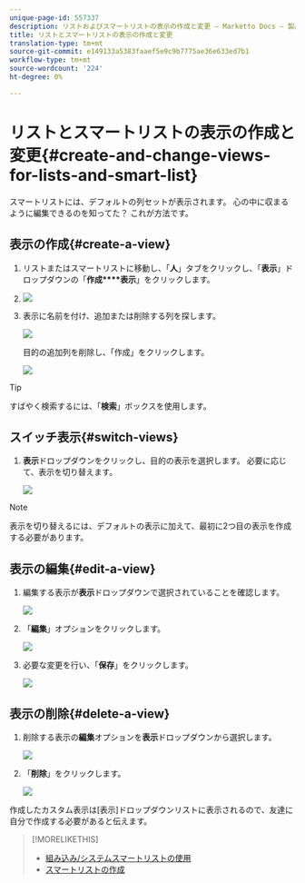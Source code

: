```yaml
---
unique-page-id: 557337
description: リストおよびスマートリストの表示の作成と変更 — Marketto Docs — 製品ドキュメント
title: リストとスマートリストの表示の作成と変更
translation-type: tm+mt
source-git-commit: e149133a5383faaef5e9c9b7775ae36e633ed7b1
workflow-type: tm+mt
source-wordcount: '224'
ht-degree: 0%

---
```



# リストとスマートリストの表示の作成と変更{#create-and-change-views-for-lists-and-smart-list}

スマートリストには、デフォルトの列セットが表示されます。 心の中に収まるように編集できるのを知ってた？ これが方法です。

## 表示の作成{#create-a-view}

1. リストまたはスマートリストに移動し、「**人**」タブをクリックし、「**表示**」ドロップダウンの「**作成****表示**」をクリックします。
1. ![](assets/smartlist-createview.png)

1. 表示に名前を付け、追加または削除する列を探します。

   ![](assets/image2014-9-12-11-3a23-3a53.png)

   目的の追加列を削除し、「作成」をクリックします。

   ![](assets/image2014-9-12-11-3a24-3a7.png)

>[!TIP]
>
>すばやく検索するには、「**検索**」ボックスを使用します。

## スイッチ表示{#switch-views}

1. **表示**&#x200B;ドロップダウンをクリックし、目的の表示を選択します。 必要に応じて、表示を切り替えます。

   ![](assets/smartlist-customviewchoose.png)

>[!NOTE]
>
> 表示を切り替えるには、デフォルトの表示に加えて、最初に2つ目の表示を作成する必要があります。

## 表示の編集{#edit-a-view}

1. 編集する表示が&#x200B;**表示**&#x200B;ドロップダウンで選択されていることを確認します。

   ![](assets/smartlist-customviewchoose.png)

1. 「**編集**」オプションをクリックします。

   ![](assets/smartlist-editcustomview.png)

1. 必要な変更を行い、「**保存**」をクリックします。

   ![](assets/image2014-9-12-11-3a27-3a19.png)



## 表示の削除{#delete-a-view}

1. 削除する表示の&#x200B;**編集**&#x200B;オプションを&#x200B;**表示**&#x200B;ドロップダウンから選択します。

   ![](assets/smartlist-editcustomview.png)

1. 「**削除**」をクリックします。

   ![](assets/image2014-9-12-11-3a27-3a39.png)

作成したカスタム表示は[表示]ドロップダウンリストに表示されるので、友達に自分で作成する必要があると伝えます。

>[!MORELIKETHIS]
>
>* [組み込み/システムスマートリストの使用](use-built-in-system-smart-lists.md)
>* [スマートリストの作成](../../../../product-docs/core-marketo-concepts/smart-lists-and-static-lists/creating-a-smart-list/create-a-smart-list.md)

>



